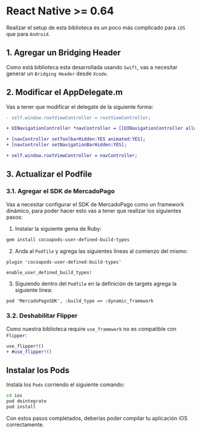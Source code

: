 # React Native >= 0.64

Realizar el setup de esta biblioteca es un poco más complicado para `iOS` que para `Android`.

## 1. Agregar un Bridging Header

Como está biblioteca esta desarrollada usando `Swift`, vas a necesitar generar un `Bridging Header` desde `Xcode`.

## 2. Modificar el AppDelegate.m

Vas a tener que modificar el delegate de la siguiente forma:

```diff
- self.window.rootViewController = rootViewController;

+ UINavigationController *navController = [[UINavigationController alloc] initWithRootViewController:rootViewController];

+ [navController setToolbarHidden:YES animated:YES];
+ [navController setNavigationBarHidden:YES];

+ self.window.rootViewController = navController;
```

## 3. Actualizar el Podfile

### 3.1. Agregar el SDK de MercadoPago

Vas a necesitar configurar el SDK de MercadoPago como un framework dinámico, para poder hacer esto vas a tener que realizar los siguientes pasos:

1. Instalar la siguiente gema de Ruby: 

```bash
gem install cocoapods-user-defined-build-types
```

2. Anda al `Podfile` y agrega las siguientes lineas al comienzo del mismo:

```cocoapods
plugin 'cocoapods-user-defined-build-types'

enable_user_defined_build_types!
```

3. Siguiendo dentro del `Podfile` en la definición de targets agrega la siguiente linea: 

```cocoapods
pod 'MercadoPagoSDK', :build_type => :dynamic_framework
```

### 3.2. Deshabilitar Flipper

Como nuestra biblioteca require `use_framework` no es compatible con `Flipper`:

```diff
use_flipper!()
+ #use_flipper!()
```

## Instalar los Pods

Instala los `Pods` corriendo el siguiente comando:

```bash
cd ios
pod deintegrate
pod install
```

Con estos pasos completados, deberías poder compilar tu aplicación iOS correctamente.
